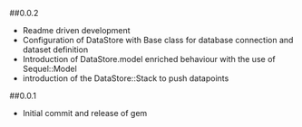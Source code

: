 ##0.0.2

  * Readme driven development
  * Configuration of DataStore with Base class for database connection and dataset definition
  * Introduction of DataStore.model enriched behaviour with the use of Sequel::Model
  * introduction of the DataStore::Stack to push datapoints

##0.0.1

  * Initial commit and release of gem